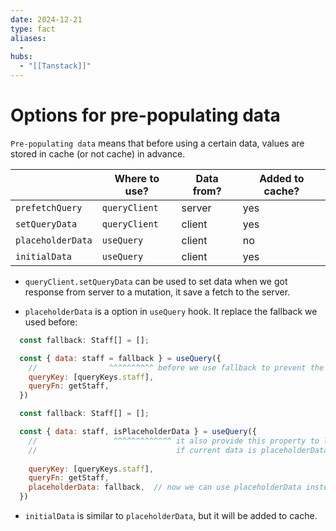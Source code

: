 ```yaml
---
date: 2024-12-21
type: fact
aliases:
  -
hubs:
  - "[[Tanstack]]"
---
```


# Options for pre-populating data

`Pre-populating data` means that before using a certain data, values are stored in cache (or not cache) in advance.

|   | Where to use? | Data from? | Added to cache? |
|---|---|---|---|
| `prefetchQuery` | `queryClient` | server | yes |
| `setQueryData` | `queryClient` | client | yes |
| `placeholderData` | `useQuery` | client | no |
| `initialData` | `useQuery` | client | yes |

- `queryClient.setQueryData` can be used to set data when we got response from server to a mutation, it save a fetch to the server.

- `placeholderData` is a option in `useQuery` hook. It replace the fallback we used before:

```jsx
  const fallback: Staff[] = [];

  const { data: staff = fallback } = useQuery({
    //                ^^^^^^^^^^ before we use fallback to prevent the error from components
    queryKey: [queryKeys.staff],
    queryFn: getStaff,
  })
```

```jsx
  const fallback: Staff[] = [];

  const { data: staff, isPlaceholderData } = useQuery({
    //                 ^^^^^^^^^^^^^ it also provide this property to let us know
    //                               if current data is placeholderData or not
       
    queryKey: [queryKeys.staff],
    queryFn: getStaff,
    placeholderData: fallback,  // now we can use placeholderData instead of fallback
  })
```

- `initialData` is similar to `placeholderData`, but it will be added to cache.
